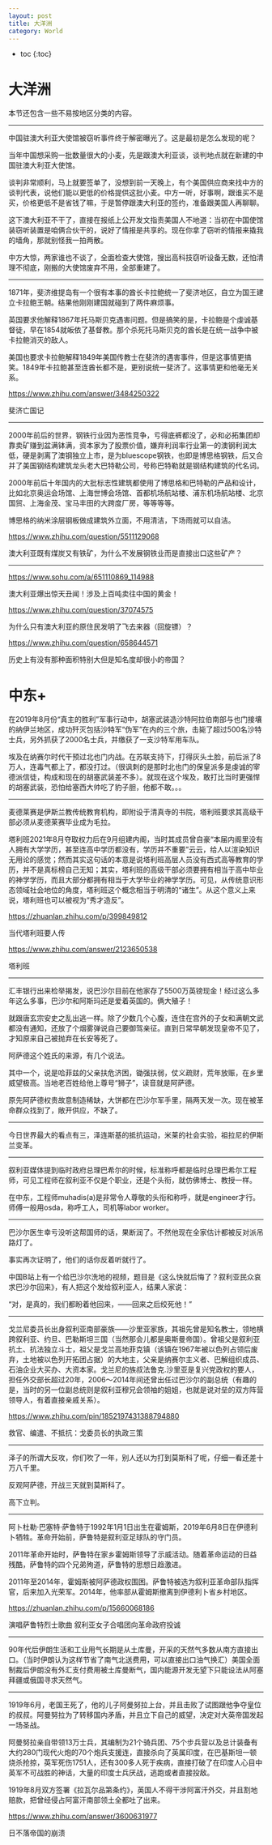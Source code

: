 ```yaml
---
layout: post
title: 大洋洲
category: World 
---
```


* toc
{:toc}

# 大洋洲

本节还包含一些不易按地区分类的内容。

---

中国驻澳大利亚大使馆被窃听事件终于解密曝光了。这是最初是怎么发现的呢？

当年中国想采购一批数量很大的小麦，先是跟澳大利亚谈，谈判地点就在新建的中国驻澳大利亚大使馆。

谈判非常顺利，马上就要签单了，没想到前一天晚上，有个美国供应商来找中方的谈判代表，说他们能以更低的价格提供这批小麦。中方一听，好事啊，跟谁买不是买，价格更低不是省钱了嘛，于是暂停跟澳大利亚的签约，准备跟美国人再聊聊。

这下澳大利亚不干了，直接在报纸上公开发文指责美国人不地道：当初在中国使馆装窃听装置是咱俩合伙干的，说好了情报是共享的。现在你拿了窃听的情报来撬我的墙角，那就别怪我一拍两散。

中方大惊，两家谁也不谈了，全面检查大使馆，搜出高科技窃听设备无数，还怕清理不彻底，刚搬的大使馆废弃不用，全部重建了。

---

1871年，斐济维提岛有一个很有本事的酋长卡拉鲍统一了斐济地区，自立为国王建立卡拉鲍王朝。结果他刚刚建国就碰到了两件麻烦事。

英国要求他解释1867年托马斯贝克遇害问题。但是搞笑的是，卡拉鲍是个虔诚基督徒，早在1854就皈依了基督教。那个杀死托马斯贝克的酋长是在统一战争中被卡拉鲍消灭的敌人。

美国也要求卡拉鲍解释1849年美国传教士在斐济的遇害事件，但是这事情更搞笑。1849年卡拉鲍甚至连酋长都不是，更别说统一斐济了。这事情更和他毫无关系。

https://www.zhihu.com/answer/3484250322

斐济亡国记

---

2000年前后的世界，钢铁行业因为恶性竞争，亏得底裤都没了，必和必拓集团却靠卖矿赚到盆满钵满，资本家为了股票价值，嫌弃利润率行业第一的澳钢利润太低，硬是剥离了澳钢独立上市，是为bluescope钢铁，也即是博思格钢铁，后又合并了美国钢结构建筑龙头老大巴特勒公司，号称巴特勒就是钢结构建筑的代名词。

2000年前后十年国内的大批标志性建筑都使用了博思格和巴特勒的产品和设计，比如北京奥运会场馆、上海世博会场馆、首都机场航站楼、浦东机场航站楼、北京国贸、上海金茂、宝马丰田的大跨度厂房，等等等等。

博思格的纳米涂层钢板做成建筑外立面，不用清洁，下场雨就可以自洁。

https://www.zhihu.com/question/5511129068

澳大利亚既有煤炭又有铁矿，为什么不发展钢铁业而是直接出口这些矿产？

---

https://www.sohu.com/a/651110869_114988

澳大利亚爆出惊天丑闻！涉及上百吨卖往中国的黄金！

https://www.zhihu.com/question/37074575

为什么只有澳大利亚的原住民发明了飞去来器（回旋镖）？

https://www.zhihu.com/question/658644571

历史上有没有那种面积特别大但是知名度却很小的帝国？

# 中东+

在2019年8月份“真主的胜利”军事行动中，胡塞武装造沙特阿拉伯南部与也门接壤的纳伊兰地区，成功歼灭包括沙特军“伪军”在内的三个旅，击毙了超过500名沙特士兵，另外抓获了2000名士兵，并缴获了一支沙特军用车队。

埃及在纳赛尔时代干预过北也门内战。在苏联支持下，打得灰头土脸，前后派了8万人，连毒气都上了，都没打过。（很讽刺的是那时北也门的保皇派多是虔诚的宰德派信徒，构成和现在的胡塞武装差不多）。就现在这个埃及，敢打比当时更强悍的胡塞武装，恐怕给塞西大帅吃了豹子胆，他都不敢。。。

---

麦德莱赛是伊斯兰教传统教育机构，即附设于清真寺的书院，塔利班要求其高级干部必须从麦德莱赛毕业成为毛拉。

塔利班2021年8月夺取权力后在9月组建内阁，当时其成员曾自豪“本届内阁里没有人拥有大学学历，甚至连高中学历都没有，学历并不重要”云云，给人以渲染知识无用论的感觉；然而其实这句话的本意是说塔利班高层人员没有西式高等教育的学历，并不是真标榜自己无知；其实，塔利班的高级干部必须要拥有相当于高中毕业的神学学历，而且大部分都拥有相当于大学毕业的神学学历。可见，从传统意识形态领域社会地位的角度，塔利班这个概念相当于明清的“诸生”。从这个意义上来说，塔利班也可以被视为“秀才造反”。

https://zhuanlan.zhihu.com/p/399849812

当代塔利班要人传

https://www.zhihu.com/answer/2123650538

塔利班

---

汇丰银行出来检举揭发，说巴沙尔目前在他家存了5500万英镑现金！经过这么多年这么多事，巴沙尔和阿斯玛还是爱着英国的。俩大殖子！ ​​​

就跟唐玄宗安史之乱出逃一样。除了少数几个心腹，连住在宫外的子女和满朝文武都没有通知，还放了个烟雾弹说自己要御驾亲征。直到日常早朝发现皇帝不见了，才知原来自己被抛弃在长安等死了。

阿萨德这个姓氏的来源，有几个说法。

其中一个，说是哈菲兹的父亲扶危济困，锄强扶弱，仗义疏财，荒年放赈，在乡里威望极高。当地老百姓给他上尊号“狮子”，读音就是阿萨德。

原先阿萨德权贵故意制造稀缺，大饼都在巴沙尔军手里，隔两天发一次。现在被革命群众找到了，敞开供应，不缺了。

---

今日世界最大的看点有三，泽连斯基的抵抗运动，米莱的社会实验，祖拉尼的伊斯兰变革。

---

叙利亚媒体提到临时政府总理巴希尔的时候，标准称呼都是临时总理巴希尔工程师，可见工程师在叙利亚不仅是个职业，还是个头衔，就仿佛博士、教授一样。

在中东，工程师muhadis(a)是非常令人尊敬的头衔和称呼，就是engineer才行。师傅一般用osda，称呼工人，司机等labor worker。

---

巴沙尔医生幸亏没听这帮国师的话，果断润了。不然他现在全家估计都被反对派吊路灯了。

事实再次证明了，他们的话你反着听就行了。

中国B站上有一个给巴沙尔洗地的视频，题目是《这么快就后悔了？叙利亚民众哀求巴沙尔回来》，有人把这个发给叙利亚人，结果人家说：

“对，是真的，我们都盼着他回来，——回来之后绞死他！”

---

戈兰尼委员长出身叙利亚南部豪族——沙里亚家族，其祖先曾是知名教士，领地横跨叙利亚、约旦、巴勒斯坦三国（当然那会儿都是奥斯曼帝国）。曾祖父是叙利亚抗土、抗法独立斗士，祖父是戈兰高地菲克镇（该镇在1967年被以色列占领后废弃，土地被以色列开拓团占据）的大地主，父亲是纳赛尔主义者、巴解组织成员、石油企业大买办、大资本家。戈兰尼的族叔法鲁克.沙里亚是复兴党政权的要人，担任外交部长超过20年，2006～2014年间还曾出任过巴沙尔的副总统（有趣的是，当时的另一位副总统则是叙利亚穆兄会领袖的姐姐，也就是说对垒的双方阵营领导人，有着直接亲戚关系）。

https://www.zhihu.com/pin/1852197431388794880

救官、编遣、不抵抗：戈委员长的执政三策

---

泽子的所谓大反攻，你们吹了一年，别人还以为打到莫斯科了呢，仔细一看还差十万八千里。

反观阿萨德，开战三天就到莫斯科了。

高下立判。

---

阿卜杜勒·巴塞特·萨鲁特于1992年1月1日出生在霍姆斯，2019年6月8日在伊德利卜牺牲。革命开始前，萨鲁特是叙利亚足球队的守门员。

2011年革命开始时，萨鲁特在家乡霍姆斯领导了示威活动。随着革命运动的日益残酷，萨鲁特的四个兄弟殉道，萨鲁特的思想日趋激进。

2011年至2014年，霍姆斯被阿萨德政权围困。萨鲁特被选为叙利亚革命部队指挥官，后来加入光荣军。2014年，他率部从霍姆斯撤离到伊德利卜省乡村地区。

https://zhuanlan.zhihu.com/p/15660068186

演唱萨鲁特烈士歌曲 叙利亚女子合唱团向革命政府投诚

---

90年代后伊朗生活和工业用气长期是从土库曼，开采的天然气多数从南方直接出口。（当时伊朗认为这样节省了南气北送费用，可以直接出口油气换汇）美国全面制裁后伊朗没有外汇支付费用被土库曼断气，国内能源开发无望下只能设法从阿塞拜疆或俄国寻求天然气。

---

1919年6月，老国王死了，他的儿子阿曼努拉上台，并且击败了试图跟他争夺皇位的叔叔。阿曼努拉为了转移国内矛盾，并且立下自己的威望，决定对大英帝国发起一场圣战。

阿曼努拉亲自带领13万士兵，其编制为21个骑兵团、75个步兵营以及总计装备有大约280门现代火炮的70个炮兵支援连，直接杀向了英属印度，在巴基斯坦一顿烧杀抢掠，英军死伤1751人，还有300多人死于疾病，直接打破了在印度人心目中英军不可战胜的神话，大量的印度士兵厌战，逃跑或者直接投敌。

1919年8月双方签署《拉瓦尔品第条约》，英国人不得干涉阿富汗外交，并且割地赔款，把曾经侵占阿富汗南部领土全都吐了出来。

https://www.zhihu.com/answer/3600631977

日不落帝国的崩溃
